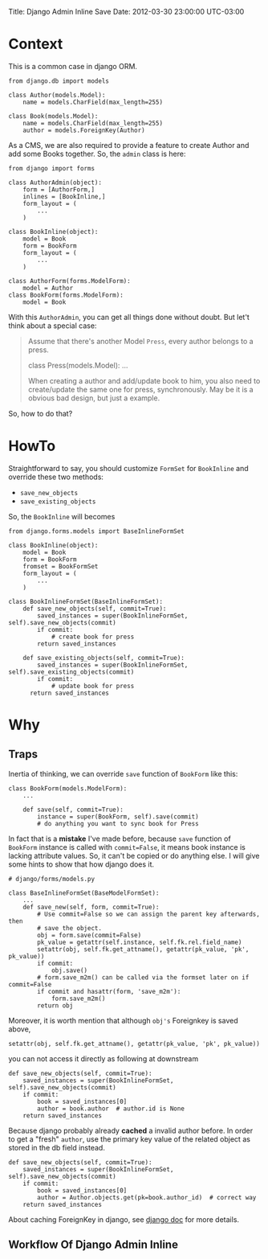 Title: Django Admin Inline Save
Date: 2012-03-30 23:00:00 UTC-03:00


# Context<a id="sec-1" name="sec-1"></a>

This is a common case in django ORM.

    from django.db import models
    
    class Author(models.Model):
        name = models.CharField(max_length=255)
    
    class Book(models.Model):
        name = models.CharField(max_length=255)
        author = models.ForeignKey(Author)

As a CMS, we are also required to provide a feature to create Author and
add some Books together. So, the `admin` class is here:

    from django import forms
    
    class AuthorAdmin(object):
        form = [AuthorForm,]
        inlines = [BookInline,]
        form_layout = (
            ...
        )
    
    class BookInline(object):
        model = Book
        form = BookForm
        form_layout = (
            ...
        )
    
    class AuthorForm(forms.ModelForm):
        model = Author
    class BookForm(forms.ModelForm):
        model = Book

With this `AuthorAdmin`, you can get all things done without doubt.
But let't think about a special case:

> Assume that there's another Model `Press`, every author belongs to
> a press.
> 
> class Press(models.Model):
>     &#x2026;
> 
> When creating a author and add/update book to him, you also need
> to create/update the same one for press, synchronously. May be
> it is a obvious bad design, but just a example.

So, how to do that?

# HowTo<a id="sec-2" name="sec-2"></a>

Straightforward to say, you should customize `FormSet` for `BookInline`
and override these two methods:
-   `save_new_objects`
-   `save_existing_objects`

So, the `BookInline` will becomes

    from django.forms.models import BaseInlineFormSet
    
    class BookInline(object):
        model = Book
        form = BookForm
        fromset = BookFormSet
        form_layout = (
            ...
        )
    
    class BookInlineFormSet(BaseInlineFormSet):
        def save_new_objects(self, commit=True):
            saved_instances = super(BookInlineFormSet, self).save_new_objects(commit)
            if commit:
                # create book for press
            return saved_instances
    
        def save_existing_objects(self, commit=True):
            saved_instances = super(BookInlineFormSet, self).save_existing_objects(commit)
            if commit:
                # update book for press
          return saved_instances

# Why<a id="sec-3" name="sec-3"></a>

## Traps<a id="sec-3-1" name="sec-3-1"></a>

Inertia of thinking, we can override `save` function of `BookForm`
like this:

    class BookForm(models.ModelForm):
        ...
    
        def save(self, commit=True):
            instance = super(BookForm, self).save(commit)
            # do anything you want to sync book for Press

In fact that is a **mistake** I've made before, because `save` function of
`BookForm` instance is called with `commit=False`, it means book
instance is lacking attribute values. So, it can't be copied or do
anything else. I will give some hints to show that how django does it.

    # django/forms/models.py
    
    class BaseInlineFormSet(BaseModelFormSet):
        ...
        def save_new(self, form, commit=True):
            # Use commit=False so we can assign the parent key afterwards, then
            # save the object.
            obj = form.save(commit=False)
            pk_value = getattr(self.instance, self.fk.rel.field_name)
            setattr(obj, self.fk.get_attname(), getattr(pk_value, 'pk', pk_value))
            if commit:
                obj.save()
            # form.save_m2m() can be called via the formset later on if commit=False
            if commit and hasattr(form, 'save_m2m'):
                form.save_m2m()
            return obj

Moreover, it is worth mention that although `obj's` Foreignkey is saved above,

    setattr(obj, self.fk.get_attname(), getattr(pk_value, 'pk', pk_value))

you can not access it directly as following at downstream

    def save_new_objects(self, commit=True):
        saved_instances = super(BookInlineFormSet, self).save_new_objects(commit)
        if commit:
            book = saved_instances[0]
            author = book.author  # author.id is None
        return saved_instances

Because django probably already **cached** a invalid author before.
In order to get a "fresh" `author`, use the primary key value of the
related object as stored in the db field instead.

    def save_new_objects(self, commit=True):
        saved_instances = super(BookInlineFormSet, self).save_new_objects(commit)
        if commit:
            book = saved_instances[0]
            author = Author.objects.get(pk=book.author_id)  # correct way
        return saved_instances

About caching ForeignKey in django, see [django doc](https://docs.djangoproject.com/en/dev/topics/db/queries/#one-to-many-relationships) for more details.

## Workflow Of Django Admin Inline<a id="sec-3-2" name="sec-3-2"></a>
